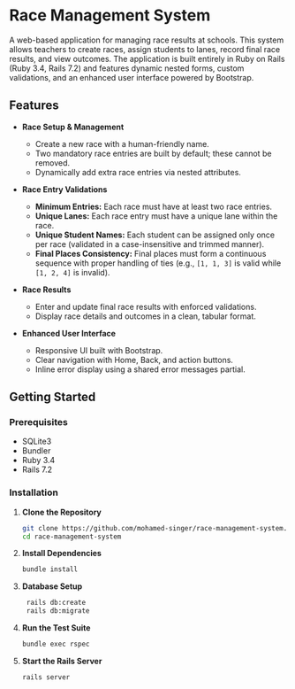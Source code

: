 # Race Management System

A web-based application for managing race results at schools. This system allows teachers to create races, assign students to lanes, record final race results, and view outcomes. The application is built entirely in Ruby on Rails (Ruby 3.4, Rails 7.2) and features dynamic nested forms, custom validations, and an enhanced user interface powered by Bootstrap.

## Features

- **Race Setup & Management**
  - Create a new race with a human-friendly name.
  - Two mandatory race entries are built by default; these cannot be removed.
  - Dynamically add extra race entries via nested attributes.
  
- **Race Entry Validations**
  - **Minimum Entries:** Each race must have at least two race entries.
  - **Unique Lanes:** Each race entry must have a unique lane within the race.
  - **Unique Student Names:** Each student can be assigned only once per race (validated in a case-insensitive and trimmed manner).
  - **Final Places Consistency:** Final places must form a continuous sequence with proper handling of ties (e.g., `[1, 1, 3]` is valid while `[1, 2, 4]` is invalid).

- **Race Results**
  - Enter and update final race results with enforced validations.
  - Display race details and outcomes in a clean, tabular format.

- **Enhanced User Interface**
  - Responsive UI built with Bootstrap.
  - Clear navigation with Home, Back, and action buttons.
  - Inline error display using a shared error messages partial.

## Getting Started

### Prerequisites

- SQLite3
- Bundler
- Ruby 3.4
- Rails 7.2

### Installation

1. **Clone the Repository**
   ```bash
   git clone https://github.com/mohamed-singer/race-management-system.git
   cd race-management-system
   ```
2. **Install Dependencies**
   ```bash
   bundle install
   ```
3. **Database Setup**
   ```bash
    rails db:create
    rails db:migrate
    ```
4. **Run the Test Suite**
   ```bash
   bundle exec rspec
   ```
5. **Start the Rails Server**
   ```bash
   rails server
   ```
